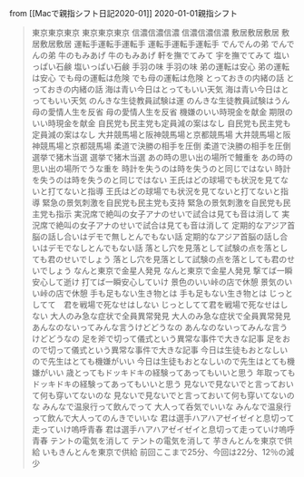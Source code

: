 
from [[Macで親指シフト日記2020-01]]
2020-01-01親指シフト
> 東京東京東京
東京東京東京
>  信濃信濃信濃
信濃信濃信濃
>  敷居敷居敷居
敷居敷居敷居
>  運転手運転手運転手
運転手運転手運転手
>  でんでんの弟
でんでんの弟
>  牛のもみあげ
牛のもみあげ
>  軒を撫でてみて
宇を撫でてみて
>  塩いっぱい石鹸
塩いっぱい石鹸
>  手羽の味
手羽の味
>  弟の運転は安心
弟の運転は安心
>  でも母の運転は危険
でも母の運転は危険
>  とっておきの内緒の話
とっておきの内緒の話
>  海は青い今日はとってもいい天気
海は青い今日はとってもいい天気
>  のんきな生徒教員試験は運
のんきな生徒教員試験はうん
>  母の愛情人生を反省
母の愛情人生を反省
>  機嫌のいい時現金を献金
期限のいい時現金を献金
>  自民党も民主党も定員減の案はなし
自民党も民主党も定員減の案はなし
>  大井競馬場と阪神競馬場と京都競馬場
大井競馬場と阪神競馬場と京都競馬場
>  柔道で決勝の相手を圧倒
柔道で決勝の相手を圧倒
>  選挙で猪木当選
選挙で猪木当選
>  あの時の思い出の場所で鰻重を
あの時の思い出の場所でうな重を
>  時計を失うのは時を失うのと同じではない
時計を失うのは時を失うのと同じではない
>  王氏はどの球場でも状況を見てないと打てないと指導
王氏はどの球場でも状況を見てないと打てないと指導
>  緊急の景気刺激を自民党も民主党も支持
緊急の景気刺激を自民党も民主党も指示
>  実況席で絶叫の女子アナのせいで試合は見ても音は消して
実況席で絶叫の女子アナのせいで試合は見ても音は消して
>  定期的なアジア首脳の話し合いはデモで無しとんでもない話
定期的なアジア首脳の話し合いはデモでなしとんでもない話
>  落とし穴を見落として試験の点を落としても君のせいでしょう
落とし穴を見落として試験の点を落としても君のせいでしょう
>  なんと東京で金星人発見
なんと東京で金星人発見
>  撃てば一瞬安心して逝け
打てば一瞬安心していけ
>  景色のいい峠の店で休憩
景気のいい峠の店で休憩
>  手も足もない生き物とは
手も足もない生き物とは
>  じっとしてて　君を戦場で死なせはしない
じっとしてて君を戦場で死なせはしない
>  大人のみ急な症状で全員異常発見
大人のみ急な症状で全員異常発見
>  あんなのないってみんな言うけどどうなの
あんなのないってみんな言うけどどうなの
>  足を斧で切って儀式という異常な事件で大きな記事
足をおので切って儀式という異常な事件で大きな記事
>  今日は生徒もおとなしいので先生はとても機嫌がいい
今日は生徒もおとなしいので先生はとても機嫌がいい
>  歳とってもドッキドキの経験ってあってもいいと思う
年取ってもドッキドキの経験ってあってもいいと思う
>  見ないで見ないでと言っておいて何も穿いてないのな
見ないで見ないでと言っておいて何も穿いてないのな
>  みんなで温泉行って飲んでって 大人って呑気でいいな
みんなで温泉行って飲んで大人ってのんきでいいな
>  君は選手ハアハアゼイゼイと息切って走っていけ嗚呼青春
君は選手ハアハアゼイゼイと息切って走っていけ嗚呼青春
>  テントの電気を消して
テントの電気を消して
>  芋きんとんを東京で供給
いもきんとんを東京で供給
前回ここまで25分、今回は22分、12％の減少